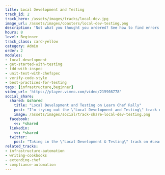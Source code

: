 ```yaml
---
title: Local Development and Testing
track_id: 2
track_hero: /assets/images/tracks/local-dev.jpg
image_url: /assets/images/coasters/local-dev-testing.png
description: 'Not what you thought you ordered? See how to find errors in your cookbooks by testing them on your local machine. Learn to set up a virtual environment, develop code, and use every tool in the kitchen to ensure everything works.'
hours: 8
level: Beginner
track_class: card-yellow
category: Admin
order: 2
modules:
- local-development
- get-started-with-testing
- tdd-with-inspec
- unit-test-with-chefspec
- verify-code-style
- best-practices-for-testing
tags: [infrastructure,beginner]
video_url: 'https://player.vimeo.com/video/215908778'
social_share:
  shared: &shared
    title: "Local Development and Testing on Learn Chef Rally"
    post: "I'm trying out the \"Local Development and Testing\" track on Learn Chef Rally. Hop onto the learning fast track today by visiting: learn.chef.io #learnchef"
    image: /assets/images/social/track-share-local-dev-testing.png
  facebook:
    <<: *shared
  linkedin:
    <<: *shared
  twitter:
    post: "Taking in the \"Local Development & Testing\" track on #LearnChef. Start developing your own skills."
related_tracks:
- infrastructure-automation
- writing-cookbooks
- extending-chef
- compliance-automation
---
```

